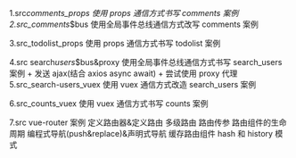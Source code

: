 1.src*comments_props 使用 props 通信方式书写 comments 案例<br>
2.src_comments*\$bus 使用全局事件总线通信方式改写 comments 案例<br>

3.src_todolist_props 使用 props 通信方式书写 todolist 案例<br>

4.src search*users*\$bus&proxy 使用全局事件总线通信方式书写 search_users 案例 + 发送 ajax(结合 axios async await) + 尝试使用 proxy 代理<br>
5.src_search-users_vuex 使用 vuex 通信方式改造 search_users 案例<br>

6.src_counts_vuex 使用 vuex 通信方式书写 counts 案例<br>

7.src vue-router 案例 定义路由器&定义路由 多级路由 路由传参 路由组件的生命周期 编程式导航(push&replace)&声明式导航 缓存路由组件 hash 和 history 模式
